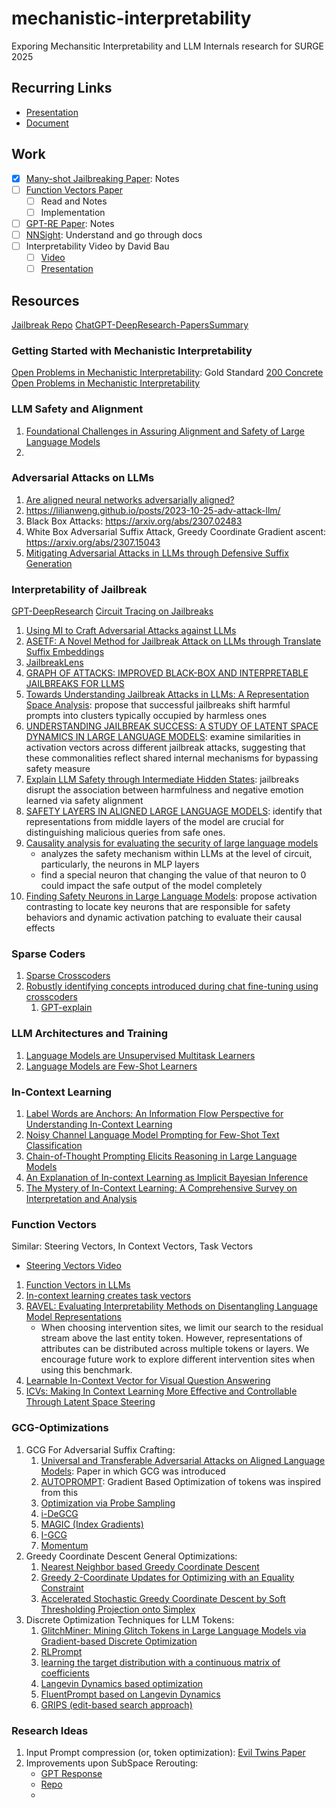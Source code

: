 # mechanistic-interpretability
Exporing Mechansitic Interpretability and LLM Internals research for SURGE 2025

## Recurring Links
- [Presentation](docs.google.com/presentation/d/1qldFeePw9EnhpDPRC5mtWezARGq-AyVLrA-ChrUdpqU/edit?slide=id.g3327e10295c_0_1100#slide=id.g3327e10295c_0_1100)
- [Document](https://docs.google.com/document/d/1THCdHUTvAYaAXqn1j9ZKqB0FiLh09a8BKhOV6_n76tc/edit?tab=t.0)

## Work
- [x] [Many-shot Jailbreaking Paper](https://www-cdn.anthropic.com/af5633c94ed2beb282f6a53c595eb437e8e7b630/Many_Shot_Jailbreaking__2024_04_02_0936.pdf#cite.wei2023jailbreak): Notes
- [ ] [Function Vectors Paper](https://arxiv.org/pdf/2310.15213)
  - [ ] Read and Notes
  - [ ] Implementation
- [ ] [GPT-RE Paper](https://arxiv.org/pdf/2305.02105): Notes
- [ ] [NNSight](https://nnsight.net/): Understand and go through docs
- [ ] Interpretability Video by David Bau
  - [ ] [Video](https://www.youtube.com/watch?v=8QPVKpzyZdY&ab_channel=UCBerkeleyEECS)
  - [ ] [Presentation](https://rdi.berkeley.edu/understanding_llms/assets/jan30.pdf) 

## Resources
[Jailbreak Repo](https://github.com/elder-plinius/L1B3RT4S)
[ChatGPT-DeepResearch-PapersSummary](https://chatgpt.com/c/68491b74-7164-8002-b4b2-9ecd68ff465e)

### Getting Started with Mechanistic Interpretability
[Open Problems in Mechanistic Interpretability](https://arxiv.org/pdf/2501.16496): Gold Standard
[200 Concrete Open Problems in Mechanistic Interpretability](https://www.alignmentforum.org/s/yivyHaCAmMJ3CqSyj)

### LLM Safety and Alignment
1. [Foundational Challenges in Assuring Alignment and Safety of Large Language Models](https://arxiv.org/pdf/2404.09932)
2. 
### Adversarial Attacks on LLMs
1. [Are aligned neural networks adversarially aligned?](https://arxiv.org/pdf/2203.07281)
2. https://lilianweng.github.io/posts/2023-10-25-adv-attack-llm/
3. Black Box Attacks: https://arxiv.org/abs/2307.02483
4. White Box Adversarial Suffix Attack, Greedy Coordinate Gradient ascent: https://arxiv.org/abs/2307.15043
5. [Mitigating Adversarial Attacks in LLMs through Defensive Suffix Generation](arxiv.org/html/2412.13705)

### Interpretability of Jailbreak
[GPT-DeepResearch](https://chatgpt.com/share/684eac7f-69ac-8002-a93a-9b766e2f12c2)
[Circuit Tracing on Jailbreaks](https://transformer-circuits.pub/2025/april-update/index.html)

1. [Using MI to Craft Adversarial Attacks against LLMs](https://arxiv.org/pdf/2503.06269)
2. [ASETF: A Novel Method for Jailbreak Attack on LLMs through Translate Suffix Embeddings](https://arxiv.org/pdf/2402.16006)
3. [JailbreakLens](https://arxiv.org/pdf/2411.11114v1)
4. [GRAPH OF ATTACKS: IMPROVED BLACK-BOX AND INTERPRETABLE JAILBREAKS FOR LLMS](https://arxiv.org/pdf/2504.19019)
5. [Towards Understanding Jailbreak Attacks in LLMs: A Representation Space Analysis](https://arxiv.org/pdf/2406.10794): propose that successful jailbreaks shift harmful prompts into clusters typically occupied by harmless ones
6. [UNDERSTANDING JAILBREAK SUCCESS: A STUDY OF LATENT SPACE DYNAMICS IN LARGE LANGUAGE MODELS](https://arxiv.org/pdf/2406.09289): examine similarities in activation vectors across different jailbreak attacks, suggesting that these commonalities reflect shared internal mechanisms for bypassing safety measure
7. [Explain LLM Safety through Intermediate Hidden States](https://arxiv.org/pdf/2406.05644): jailbreaks disrupt the association between harmfulness and negative emotion learned via safety alignment
8. [SAFETY LAYERS IN ALIGNED LARGE LANGUAGE MODELS](https://arxiv.org/pdf/2408.17003): identify that representations from middle layers of the model are crucial for distinguishing malicious queries from safe ones.
9. [Causality analysis for evaluating the security of large language models](https://arxiv.org/pdf/2312.07876)
	- analyzes the safety mechanism within LLMs at the level of circuit, particularly, the neurons in MLP layers
	- find a special neuron that changing the value of that neuron to 0 could impact the safe output of the model completely
10. [Finding Safety Neurons in Large Language Models](https://arxiv.org/pdf/2406.14144): propose activation contrasting to locate key neurons that are responsible for safety behaviors and dynamic activation patching to evaluate their causal effects

### Sparse Coders
1. [Sparse Crosscoders](https://transformer-circuits.pub/2024/crosscoders/index.html)
2. [Robustly identifying concepts introduced during chat fine-tuning using crosscoders](https://arxiv.org/pdf/2504.02922v1)
	1. [GPT-explain](https://chatgpt.com/share/6850161b-f984-8002-81e3-5993cd7c672b)

### LLM Architectures and Training
1. [Language Models are Unsupervised Multitask Learners](https://cdn.openai.com/better-language-models/language_models_are_unsupervised_multitask_learners.pdf)
2. [Language Models are Few-Shot Learners](https://arxiv.org/pdf/2005.14165)

### In-Context Learning
1. [Label Words are Anchors: An Information Flow Perspective for Understanding In-Context Learning](https://arxiv.org/pdf/2305.14160)
2. [Noisy Channel Language Model Prompting for Few-Shot Text Classification](https://aclanthology.org/2022.acl-long.365.pdf)
3. [Chain-of-Thought Prompting Elicits Reasoning in Large Language Models](https://arxiv.org/pdf/2201.11903)
4. [An Explanation of In-context Learning as Implicit Bayesian Inference](https://arxiv.org/pdf/2111.02080)
5. [The Mystery of In-Context Learning: A Comprehensive Survey on Interpretation and Analysis](https://arxiv.org/pdf/2311.00237v3)

### Function Vectors
Similar: Steering Vectors, In Context Vectors, Task Vectors
- [Steering Vectors Video](https://www.youtube.com/watch?v=cp-YSyc5aW8)


1. [Function Vectors in LLMs](https://arxiv.org/pdf/2310.15213)
2. [In-context learning creates task vectors](https://arxiv.org/pdf/2310.15916)
3. [RAVEL: Evaluating Interpretability Methods on Disentangling Language Model Representations](https://arxiv.org/pdf/2402.17700)
	- When choosing intervention sites, we limit our search to the residual stream above the last entity token. However, representations of attributes can be distributed across multiple tokens or layers. We encourage future work to explore different intervention sites when using this benchmark.
4. [Learnable In-Context Vector for Visual Question Answering](https://proceedings.neurips.cc/paper_files/paper/2024/file/12d3e63be5574088f7c1bbc9162060bf-Paper-Conference.pdf)
5. [ICVs: Making In Context Learning More Effective and Controllable Through Latent Space Steering](https://arxiv.org/pdf/2311.06668)

### GCG-Optimizations
1. GCG For Adversarial Suffix Crafting:
	1. [Universal and Transferable Adversarial Attacks on Aligned Language Models](https://arxiv.org/pdf/2307.15043v2): Paper in which GCG was introduced
	2. [AUTOPROMPT](https://arxiv.org/pdf/2010.15980): Gradient Based Optimization of tokens was inspired from this
	3. [Optimization via Probe Sampling](https://arxiv.org/pdf/2403.01251)
	4. [i-DeGCG](https://arxiv.org/pdf/2408.14866)
	5. [MAGIC (Index Gradients)](https://arxiv.org/pdf/2412.08615)
	6. [I-GCG](https://arxiv.org/pdf/2405.21018)
	7. [Momentum](https://arxiv.org/pdf/2405.01229)
2. Greedy Coordinate Descent General Optimizations:
	1. [Nearest Neighbor based Greedy Coordinate Descent](https://proceedings.neurips.cc/paper_files/paper/2011/file/160c88652d47d0be60bfbfed25111412-Paper.pdf)
	2. [Greedy 2-Coordinate Updates for Optimizing with an Equality Constraint](https://openreview.net/pdf?id=v0vaaGQC3GR)
	3. [Accelerated Stochastic Greedy Coordinate Descent by Soft Thresholding Projection onto Simplex](https://proceedings.neurips.cc/paper_files/paper/2017/file/84b20b1f5a0d103f5710bb67a043cd78-Paper.pdf)
3. Discrete Optimization Techniques for LLM Tokens:
	1. [GlitchMiner: Mining Glitch Tokens in Large Language Models via Gradient-based Discrete Optimization](https://arxiv.org/pdf/2410.15052)
	2. [RLPrompt](arxiv.org/pdf/2205.12548)
	3. [learning the target distribution with a continuous matrix of coefficients](https://arxiv.org/pdf/2104.13733)
	4. [Langevin Dynamics based optimization](https://arxiv.org/pdf/2205.12558)
	5. [FluentPrompt based on Langevin Dynamics](https://arxiv.org/pdf/2212.10539)
	6. [GRIPS (edit-based search approach)](https://arxiv.org/pdf/2203.07281)

### Research Ideas
1. Input Prompt compression (or, token optimization): [Evil Twins Paper](https://aclanthology.org/2024.emnlp-main.4.pdf)
2. Improvements upon SubSpace Rerouting: 
	- [GPT Response](https://chatgpt.com/share/6850431d-7594-8002-ad94-63364627563d)
	- [Repo](https://github.com/Sckathach/subspace-rerouting/blob/main/TODO.md)
	- 